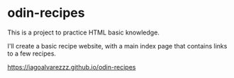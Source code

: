 # odin-recipes

This is a project to practice HTML basic knowledge.

I'll create a basic recipe website, with a main index page that contains links to a few recipes.

https://iagoalvarezzz.github.io/odin-recipes
